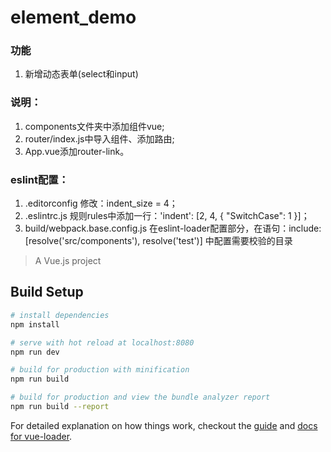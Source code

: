 # element_demo

### 功能
1. 新增动态表单(select和input)

### 说明：
1. components文件夹中添加组件vue;
2. router/index.js中导入组件、添加路由;
3. App.vue添加router-link。

### eslint配置：
1. .editorconfig 修改：indent_size = 4；
2. .eslintrc.js 规则rules中添加一行：'indent': [2, 4, { "SwitchCase": 1 }]；
3. build/webpack.base.config.js 在eslint-loader配置部分，在语句：include: [resolve('src/components'), resolve('test')] 中配置需要校验的目录

> A Vue.js project

## Build Setup

``` bash
# install dependencies
npm install

# serve with hot reload at localhost:8080
npm run dev

# build for production with minification
npm run build

# build for production and view the bundle analyzer report
npm run build --report
```

For detailed explanation on how things work, checkout the [guide](http://vuejs-templates.github.io/webpack/) and [docs for vue-loader](http://vuejs.github.io/vue-loader).
